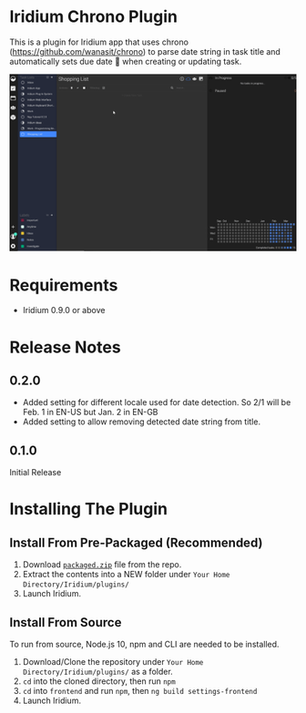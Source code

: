 # Iridium Chrono Plugin

This is a plugin for Iridium app that uses chrono (https://github.com/wanasit/chrono) to parse date string in task title and automatically sets due date 📅 when creating or updating task. 

![alt text](https://github.com/Yamazaki93/Iridium-Chrono-Plugin/raw/master/demo.gif "Preview")

# Requirements

 - Iridium 0.9.0 or above

# Release Notes

## 0.2.0

 - Added setting for different locale used for date detection. So 2/1 will be Feb. 1 in EN-US but Jan. 2 in EN-GB
 - Added setting to allow removing detected date string from title.

## 0.1.0

Initial Release

# Installing The Plugin

## Install From Pre-Packaged (Recommended)

 1. Download [`packaged.zip`]('https://github.com/Yamazaki93/Iridium-Chrono-Plugin/raw/master/packaged.zip') file from the repo. 
 2. Extract the contents into a NEW folder under `Your Home Directory/Iridium/plugins/`
 3. Launch Iridium.

## Install From Source
 
 To run from source, Node.js 10, npm and CLI are needed to be installed.

 1. Download/Clone the repository under `Your Home Directory/Iridium/plugins/` as a folder.
 2. `cd` into the cloned directory, then run `npm`
 3. `cd` into `frontend` and run `npm`, then `ng build settings-frontend`
 3. Launch Iridium.